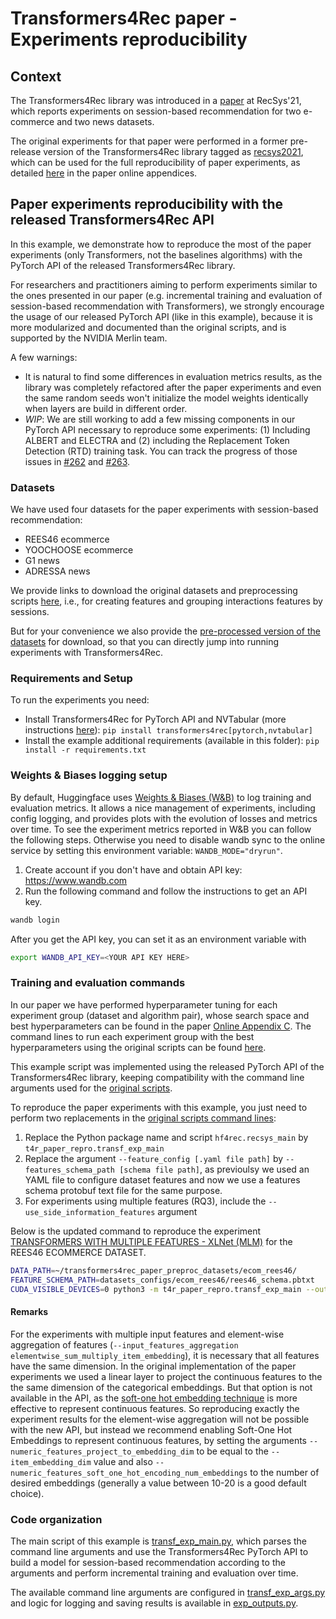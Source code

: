 # Transformers4Rec paper - Experiments reproducibility

## Context
The Transformers4Rec library was introduced in a [paper](https://dl.acm.org/doi/10.1145/3460231.3474255) at RecSys'21, which reports experiments on session-based recommendation for two e-commerce and two news datasets.

The original experiments for that paper were performed in a former pre-release version of the Transformers4Rec library tagged as [recsys2021](https://github.com/NVIDIA-Merlin/Transformers4Rec/tree/recsys2021), which can be used for the full reproducibility of paper experiments, as detailed [here](https://github.com/NVIDIA-Merlin/publications/blob/main/2021_acm_recsys_transformers4rec/experiments_reproducibility_commands.md) in the paper online appendices.

## Paper experiments reproducibility with the released Transformers4Rec API

In this example, we demonstrate how to reproduce the most of the paper experiments (only Transformers, not the baselines algorithms) with the PyTorch API of the released Transformers4Rec library. 

For researchers and practitioners aiming to perform experiments similar to the ones presented in our paper (e.g. incremental training and evaluation of session-based recommendation with Transformers), we strongly encourage the usage of our released PyTorch API (like in this example), because it is more modularized and documented than the original scripts, and is supported by the NVIDIA Merlin team.

A few warnings:
- It is natural to find some differences in evaluation metrics results, as the library was completely refactored after the paper experiments and even the same random seeds won't initialize the model weights identically when layers are build in different order.  
- *WIP*: We are still working to add a few missing components in our PyTorch API necessary to reproduce some experiments: (1) Including ALBERT and ELECTRA and (2) including the Replacement Token Detection (RTD) training task. You can track the progress of those issues in [#262](https://github.com/NVIDIA-Merlin/Transformers4Rec/issues/262) and [#263](https://github.com/NVIDIA-Merlin/Transformers4Rec/issues/263).

### Datasets 

We have used four datasets for the paper experiments with session-based recommendation:
- REES46 ecommerce
- YOOCHOOSE ecommerce
- G1 news
- ADRESSA news

We provide links to download the original datasets and preprocessing scripts [here](https://github.com/NVIDIA-Merlin/Transformers4Rec/tree/recsys2021/datasets), i.e., for creating features and grouping interactions features by sessions. 

But for your convenience we also provide the [pre-processed version of the datasets](https://drive.google.com/drive/folders/1fxZozQuwd4fieoD0lmcD3mQ2Siu62ilD?usp=sharing) for download, so that you can directly jump into running experiments with Transformers4Rec. 

### Requirements and Setup

To run the experiments you need:

- Install Transformers4Rec for PyTorch API and NVTabular (more instructions [here](https://github.com/NVIDIA-Merlin/Transformers4Rec)): `pip install transformers4rec[pytorch,nvtabular]`
- Install the example additional requirements (available in this folder): `pip install -r requirements.txt`

### Weights & Biases logging setup

By default, Huggingface uses [Weights & Biases (W&B)](https://wandb.ai/) to log training and evaluation metrics.
It allows a nice management of experiments, including config logging, and provides plots with the evolution of losses and metrics over time. 
To see the experiment metrics reported in W&B you can follow the following steps. Otherwise you need to disable wandb sync to the online service by setting this environment variable: `WANDB_MODE="dryrun"`.

1. Create account if you don't have and obtain API key: https://www.wandb.com
2. Run the following command and follow the instructions to get an API key.
```bash
wandb login
```
After you get the API key, you can set it as an environment variable with
```bash
export WANDB_API_KEY=<YOUR API KEY HERE>
```

### Training and evaluation commands
In our paper we have performed hyperparameter tuning for each experiment group (dataset and algorithm pair), whose search space and best hyperparameters can be found in the paper [Online Appendix C](https://github.com/NVIDIA-Merlin/publications/blob/main/2021_acm_recsys_transformers4rec/Appendices/Appendix_C-Hyperparameters.md). The command lines to run each experiment group with the best hyperparameters using the original scripts can be found [here](https://github.com/NVIDIA-Merlin/publications/blob/main/2021_acm_recsys_transformers4rec/experiments_reproducibility_commands.md).

This example script was implemented using the released PyTorch API of the Transformers4Rec library, keeping compatibility with the command line arguments used for the [original scripts](https://github.com/NVIDIA-Merlin/Transformers4Rec/tree/recsys2021). 

To reproduce the paper experiments with this example, you just need to perform two replacements in the [original scripts command lines](https://github.com/NVIDIA-Merlin/publications/blob/main/2021_acm_recsys_transformers4rec/experiments_reproducibility_commands.md):
1. Replace the Python package name and script  `hf4rec.recsys_main` by `t4r_paper_repro.transf_exp_main`
2. Replace the argument `--feature_config [.yaml file path]` by `--features_schema_path [schema file path]`, as previoulsy we used an YAML file to configure dataset features and now we use a features schema protobuf text file for the same purpose.
3. For experiments using multiple features (RQ3), include the `--use_side_information_features` argument

Below is the updated command to reproduce the experiment [TRANSFORMERS WITH MULTIPLE FEATURES - XLNet (MLM)](https://github.com/NVIDIA-Merlin/publications/blob/main/2021_acm_recsys_transformers4rec/experiments_reproducibility_commands.md#xlnet-mlm) for the REES46 ECOMMERCE DATASET.

```bash
DATA_PATH=~/transformers4rec_paper_preproc_datasets/ecom_rees46/
FEATURE_SCHEMA_PATH=datasets_configs/ecom_rees46/rees46_schema.pbtxt
CUDA_VISIBLE_DEVICES=0 python3 -m t4r_paper_repro.transf_exp_main --output_dir ./tmp/ --overwrite_output_dir --do_train --do_eval --validate_every 10 --logging_steps 20 --save_steps 0 --data_path $DATA_PATH --features_schema_path $FEATURE_SCHEMA_PATH --fp16 --data_loader_engine nvtabular --start_time_window_index 1 --final_time_window_index 30 --time_window_folder_pad_digits 4 --model_type xlnet --loss_type cross_entropy --per_device_eval_batch_size 512 --similarity_type concat_mlp --tf_out_activation tanh --inp_merge mlp --learning_rate_warmup_steps 0 --learning_rate_schedule linear_with_warmup --hidden_act gelu --num_train_epochs 10 --dataloader_drop_last --compute_metrics_each_n_steps 1 --session_seq_length_max 20 --eval_on_last_item_seq_only --mf_constrained_embeddings --layer_norm_featurewise --attn_type bi --mlm --input_features_aggregation concat --per_device_train_batch_size 256 --learning_rate 0.00020171456712823088 --dropout 0.0 --input_dropout 0.0 --weight_decay 2.747484129693843e-05 --d_model 448 --item_embedding_dim 448 --n_layer 2 --n_head 8 --label_smoothing 0.5 --stochastic_shared_embeddings_replacement_prob 0.0 --item_id_embeddings_init_std 0.09 --other_embeddings_init_std 0.015 --mlm_probability 0.1 --embedding_dim_from_cardinality_multiplier 3.0 --eval_on_test_set --seed 100 --use_side_information_features
```

#### Remarks
For the experiments with multiple input features and element-wise aggregation of features (`--input_features_aggregation elementwise_sum_multiply_item_embedding`), it is necessary that all features have the same dimension. In the original implementation of the paper experiments we used a linear layer to project the continuous features to the the same dimension of the categorical embeddings. But that option is not available in the API, as the [soft-one hot embedding technique](https://github.com/NVIDIA-Merlin/publications/blob/main/2021_acm_recsys_transformers4rec/Appendices/Appendix_A-Techniques_used_in_Transformers4Rec_Meta-Architecture.md) is more effective to represent continuous features. So reproducing exactly the experiment results for the element-wise aggregation will not be possible with the new API, but instead we recommend enabling Soft-One Hot Embeddings to represent continuous features, by setting the arguments `--numeric_features_project_to_embedding_dim` to be equal to the `--item_embedding_dim` value and also `--numeric_features_soft_one_hot_encoding_num_embeddings` to the number of desired embeddings (generally a value between 10-20 is a good default choice).

### Code organization
The main script of this example is [transf_exp_main.py](transf_exp_main.py), which parses the command line arguments and use the Transformers4Rec PyTorch API to build a model for session-based recommendation according to the arguments and perform incremental training and evaluation over time.

The available command line arguments are configured in [transf_exp_args.py](transf_exp_args.py) and logic for logging and saving results is available in [exp_outputs.py](exp_outputs.py).